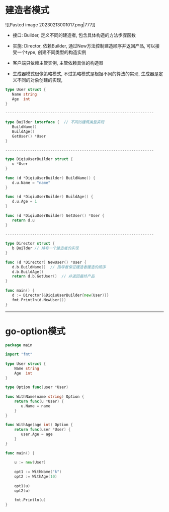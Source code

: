 # 建造者模式

![[Pasted image 20230213001017.png|777]]

- 接口: Builder, 定义不同的建造者, 包含具体构造的方法步骤函数
- 实施: Director, 依赖Builder, 通过New方法控制建造顺序并返回产品, 可以接受一个type, 创建不同类型的构造实例
- 客户端只依赖主管实例, 主管依赖具体的构造器

- 生成器模式很像策略模式, 不过策略模式是根据不同的算法的实现, 生成器是定义不同的对象创建的实现, 

```go
type User struct {  
   Name string  
   Age  int  
}  

------------------------------------------------------------------
  
type Builder interface {  // 不同的建筑类型实现
   BuildName()  
   BuildAge()  
   GetUser() *User  
}  

------------------------------------------------------------------

type DiqiuUserBuilder struct {  
   u *User  
}  
  
func (d *DiqiuUserBuilder) BuildName() {  
   d.u.Name = "name"  
}  
  
func (d *DiqiuUserBuilder) BuildAge() {  
   d.u.Age = 1  
}  
  
func (d *DiqiuUserBuilder) GetUser() *User {  
   return d.u  
}  

------------------------------------------------------------------
  
type Director struct {  
   b Builder // 持有一个建造者的实现  
}  
  
func (d *Director) NewUser() *User {  
   d.b.BuildName()  // 指导者保证建造者建造的顺序
   d.b.BuildAge()  
   return d.b.GetUser()  // 并返回最终产品
}  
  
func main() {  
   d := Director{&DiqiuUserBuilder{new(User)}}  
   fmt.Println(d.NewUser())  
}
```

---
# go-option模式

```go
package main  
  
import "fmt"  
  
type User struct {  
    Name string  
    Age  int  
}  
  
type Option func(user *User)  
  
func WithName(name string) Option {  
    return func(u *User) {  
       u.Name = name  
    }  
}  
  
func WithAge(age int) Option {  
    return func(user *User) {  
       user.Age = age  
    }  
}  
  
func main() {  
  
    u := new(User)  
  
    opt1 := WithName("k")  
    opt2 := WithAge(10)  
  
    opt1(u)  
    opt2(u)  
  
    fmt.Println(u)  
}
```
